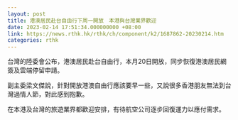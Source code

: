 ```yaml
---
layout: post
title: 港澳居民赴台自由行下周一開放　本港與台灣業界歡迎
date: 2023-02-14 17:51:34.000000000 +08:00
link: https://news.rthk.hk/rthk/ch/component/k2/1687862-20230214.htm
categories: rthk
---
```


台灣的陸委會公布，港澳居民赴台自由行，本月20日開放，同步恢復港澳居民網簽及雲端停留申請。

副主委梁文傑說，針對開放港澳自由行應該要早一些，又說很多香港朋友無法到台灣過情人節，對此感到抱歉。

在本港及台灣的旅遊業界都歡迎安排，有待航空公司逐步回復運力以應付需求。
